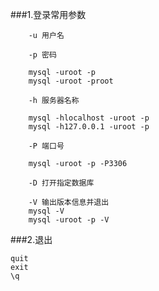 ###1.登录常用参数

		
		-u 用户名

		-p 密码

		mysql -uroot -p
		mysql -uroot -proot 

		-h 服务器名称

		mysql -hlocalhost -uroot -p
		mysql -h127.0.0.1 -uroot -p

		-P 端口号

		mysql -uroot -p -P3306		

		-D 打开指定数据库
		
		-V 输出版本信息并退出
		mysql -V
		mysql -uroot -p -V


###2.退出

		
	quit
	exit
	\q


